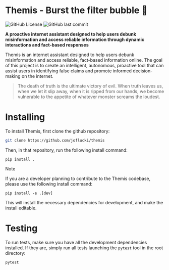 # Themis - Burst the filter bubble 🫧

![GitHub License](https://img.shields.io/github/license/joflucki/themis?color=red)
![GitHub last commit](https://img.shields.io/github/last-commit/joflucki/themis?color=purple)


**A proactive internet assistant designed to help users debunk misinformation and access reliable information through dynamic interactions and fact-based responses**

Themis is an internet assistant designed to help users debunk misinformation and access reliable, fact-based information online. The goal of this project is to create an intelligent, autonomous, proactive tool that can assist users in identifying false claims and promote informed decision-making on the internet.

> The death of truth is the ultimate victory of evil. When truth leaves us, when we let it slip away, when it is ripped from our hands, we become vulnerable to the appetite of whatever monster screams the loudest.

# Installing

To install Themis, first clone the github repository:

```bash
git clone https://github.com/joflucki/themis
```

Then, in that repository, run the following install command:
```
pip install .
```

> [!NOTE]
> If you are a developer planning to contribute to the Themis codebase, please use the following install command:
> ```
> pip install -e .[dev]
> ```
> This will install the necessary dependencies for development, and make the install editable.

# Testing
To run tests, make sure you have all the development dependencies installed. If they are, simply run all tests launching the `pytest` tool in the root directory:

```
pytest
```